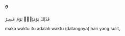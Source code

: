 ##### 9

<span class="ayah">فَذَٰلِكَ يَوْمَئِذٍۢ يَوْمٌ عَسِيرٌ</span>

<span class="ayah_translation">maka waktu itu adalah waktu (datangnya) hari yang sulit,</span>
